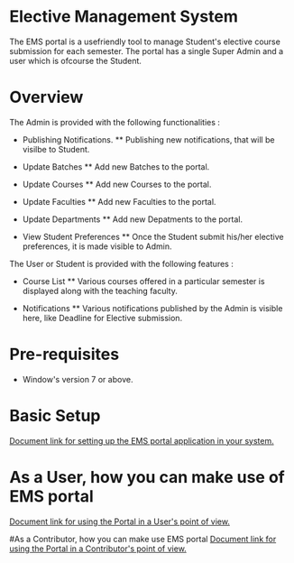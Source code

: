 # Elective Management System
The EMS portal is a usefriendly tool to manage Student's elective course submission for each semester. The portal has a single Super Admin and a user which is ofcourse the Student.

# Overview
The Admin is provided with the following functionalities :

* Publishing Notifications.
** Publishing new notifications, that will be visilbe to Student.

* Update Batches
** Add new Batches to the portal.

* Update Courses
** Add new Courses to the portal.

* Update Faculties
** Add new Faculties to the portal.

* Update Departments
** Add new Depatments to the portal.

* View Student Preferences
** Once the Student submit his/her elective preferences, it is made visible to Admin.

The User or Student is provided with the following features :

* Course List
** Various courses offered in a particular semester is displayed along with the teaching faculty.

* Notifications
** Various notifications published by the Admin is visible here, like Deadline for Elective submission.

# Pre-requisites
* Window's version 7 or above.

# Basic Setup
[Document link for setting up the EMS portal application in your system.](link1)

# As a User, how you can make use of EMS portal
[Document link for using the Portal in a User's point of view.](link2)

#As a Contributor, how you can make use EMS portal
[Document link for using the Portal in a Contributor's point of view.](link3)  

